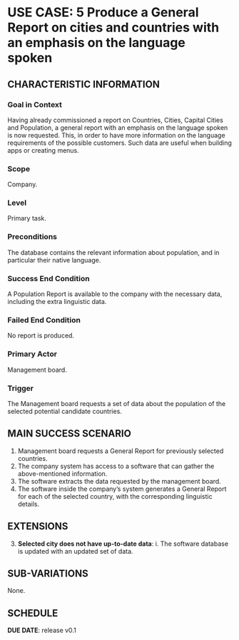 # USE CASE: 5 Produce a General Report on cities and countries with an emphasis on the language spoken
## CHARACTERISTIC INFORMATION
### Goal in Context
Having already commissioned a report on Countries, Cities, Capital Cities and Population, a general report with an emphasis on the language spoken is now requested. This, in order to have more information on the language requirements of the possible customers. Such data are useful when building apps or creating menus.

### Scope
Company.

### Level
Primary task.

### Preconditions
The database contains the relevant information about population, and in particular their native language.

### Success End Condition
A Population Report is available to the company with the necessary data, including the extra linguistic data.

### Failed End Condition
No report is produced.

### Primary Actor
Management board.

### Trigger
The Management board requests a set of data about the population of the selected potential candidate countries. 

## MAIN SUCCESS SCENARIO
1.	Management board requests a General Report for previously selected countries.
2.	The company system has access to a software that can gather the above-mentioned information.
3.	The software extracts the data requested by the management board.
4.	The software inside the company’s system generates a General Report for each of the selected country, with the corresponding linguistic details.
## EXTENSIONS
3. **Selected city does not have up-to-date data**:
    i. The software database is updated with an updated set of data.
## SUB-VARIATIONS
None.

## SCHEDULE
**DUE DATE**: release v0.1
